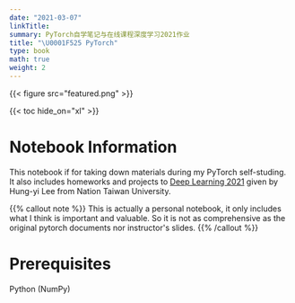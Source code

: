 ```yaml
---
date: "2021-03-07"
linkTitle: 
summary: PyTorch自学笔记与在线课程深度学习2021作业
title: "\U0001F525 PyTorch"
type: book
math: true
weight: 2
---
```


{{< figure src="featured.png" >}}

{{< toc hide_on="xl" >}}

# Notebook Information

This notebook if for taking down materials during my PyTorch self-studing. It also includes homeworks and projects to [Deep Learning 2021](https://nickzhy.com/courses/deep-learning/) given by Hung-yi Lee from Nation Taiwan University. 

{{% callout note %}}
This is actually a personal notebook, it only includes what I think is important and valuable. So it is not as comprehensive as the original pytorch documents nor instructor's slides.
{{% /callout %}}

# Prerequisites

Python (NumPy)



